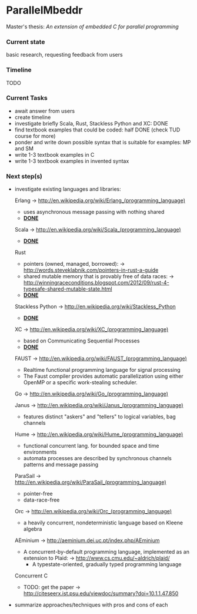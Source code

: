 ParallelMbeddr
==============

Master's thesis: *An extension of embedded C for parallel programming*

### Current state
basic research, requesting feedback from users

### Timeline
TODO

### Current Tasks
- await answer from users
- create timeline
- investigate briefly Scala, Rust, Stackless Python and XC: DONE
- find textbook examples that could be coded: half DONE (check TUD course for more)
- ponder and write down possible syntax that is suitable for examples: MP and SM
- write 1-3 textbook examples in C
- write 1-3 textbook examples in invented syntax

### Next step(s)
- investigate existing languages and libraries:

    Erlang
    → http://en.wikipedia.org/wiki/Erlang_(programming_language)
    - uses asynchronous message passing with nothing shared
    - **[DONE](https://github.com/aloifolia/ParallelMbeddr/wiki/Erlang)**

    Scala
    → http://en.wikipedia.org/wiki/Scala_(programming_language)
    - **[DONE](https://github.com/aloifolia/ParallelMbeddr/wiki/Scala)**

    Rust 
    - pointers (owned, managed, borrowed):
      → http://words.steveklabnik.com/pointers-in-rust-a-guide
    - shared mutable memory that is provably free of data races:
      → http://winningraceconditions.blogspot.com/2012/09/rust-4-typesafe-shared-mutable-state.html
    - **[DONE](https://github.com/aloifolia/ParallelMbeddr/wiki/Rust)**

    Stackless Python
    → http://en.wikipedia.org/wiki/Stackless_Python
    - **[DONE](https://github.com/aloifolia/ParallelMbeddr/wiki/StacklessPython)**

    XC
    → http://en.wikipedia.org/wiki/XC_(programming_language)
    - based on Communicating Sequential Processes
    - **[DONE](https://github.com/aloifolia/ParallelMbeddr/wiki/XC)**

    FAUST
    → http://en.wikipedia.org/wiki/FAUST_(programming_language)
    - Realtime functional programming language for signal processing
    - The Faust compiler provides automatic parallelization using either OpenMP or a specific work-stealing scheduler.

    Go
    → http://en.wikipedia.org/wiki/Go_(programming_language)

    Janus
    → http://en.wikipedia.org/wiki/Janus_(programming_language)
    - features distinct "askers" and "tellers" to logical variables, bag channels

    Hume
    → http://en.wikipedia.org/wiki/Hume_(programming_language)
    - functional concurrent lang. for bounded space and time environments
    - automata processes are described by synchronous channels patterns and message passing

    ParaSail
    → http://en.wikipedia.org/wiki/ParaSail_(programming_language)
    - pointer-free
    - data-race-free

    Orc
    → http://en.wikipedia.org/wiki/Orc_(programming_language)
    - a heavily concurrent, nondeterministic language based on Kleene algebra

    AEminium
    → http://aeminium.dei.uc.pt/index.php/AEminium
    - A concurrent-by-default programming language, implemented as an extension to Plaid:
      → http://www.cs.cmu.edu/~aldrich/plaid/
      - A typestate-oriented, gradually typed programming language

    Concurrent C
    - TODO: get the paper
    → http://citeseerx.ist.psu.edu/viewdoc/summary?doi=10.1.1.47.850
      
- summarize approaches/techniques with pros and cons of each
